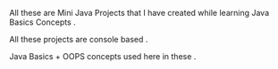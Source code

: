 All these are Mini Java Projects that I have created while learning Java Basics Concepts .</br>

All these projects are console based .</br>

Java Basics + OOPS concepts used here in these .</br>
